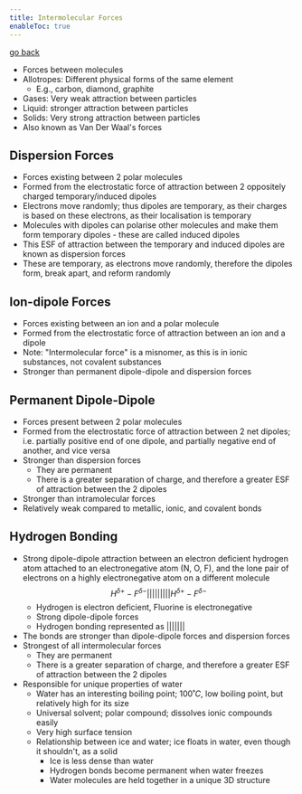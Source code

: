 ```yaml
---
title: Intermolecular Forces
enableToc: true
---
```


[go back](11Subjects/11Chemistry.md)

-   Forces between molecules
-   Allotropes: Different physical forms of the same element
    -   E.g., carbon, diamond, graphite
-   Gases: Very weak attraction between particles
-   Liquid: stronger attraction between particles
-   Solids: Very strong attraction between particles
- Also known as Van Der Waal's forces

## Dispersion Forces
- Forces existing between 2 polar molecules
- Formed from the electrostatic force of attraction between 2 oppositely charged temporary/induced dipoles
- Electrons move randomly; thus dipoles are temporary, as their charges is based on these electrons, as their localisation is temporary
- Molecules with dipoles can polarise other molecules and make them form temporary dipoles - these are called induced dipoles
- This ESF of attraction between the temporary and induced dipoles are known as dispersion forces
- These are temporary, as electrons move randomly, therefore the dipoles form, break apart, and reform randomly

## Ion-dipole Forces
- Forces existing between an ion and a polar molecule
- Formed from the electrostatic force of attraction between an ion and a dipole
- Note: "Intermolecular force" is a misnomer, as this is in ionic substances, not covalent substances
- Stronger than permanent dipole-dipole and dispersion forces

## Permanent Dipole-Dipole
- Forces present between 2 polar molecules
- Formed from the electrostatic force of attraction between 2 net dipoles; i.e. partially positive end of one dipole, and partially negative end of another, and vice versa
- Stronger than dispersion forces
	- They are permanent
	- There is a greater separation of charge, and therefore a greater ESF of attraction between the 2 dipoles
- Stronger than intramolecular forces
- Relatively weak compared to metallic, ionic, and covalent bonds

## Hydrogen Bonding
- Strong dipole-dipole attraction between an electron deficient hydrogen atom attached to an electronegative atom (N, O, F), and the lone pair of electrons on a highly electronegative atom on a different molecule $$H^{\delta+}-F^{\delta- }|||||||||H^{\delta+}-F^{\delta- }$$
	- Hydrogen is electron deficient, Fluorine is electronegative
	- Strong dipole-dipole forces
	- Hydrogen bonding represented as |||||||
- The bonds are stronger than dipole-dipole forces and dispersion forces
- Strongest of all intermolecular forces
	- They are permanent
	- There is a greater separation of charge, and therefore a greater ESF of attraction between the 2 dipoles
- Responsible for unique properties of water
	- Water has an interesting boiling point; $100˚C$, low boiling point, but relatively high for its size
	- Universal solvent; polar compound; dissolves ionic compounds easily
	- Very high surface tension
	- Relationship between ice and water; ice floats in water, even though it shouldn't, as a solid
		- Ice is less dense than water
		- Hydrogen bonds become permanent when water freezes
		- Water molecules are held together in a unique 3D structure